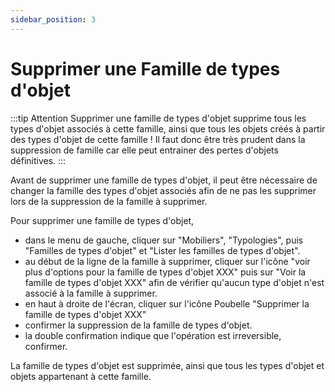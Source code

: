 ```yaml
---
sidebar_position: 3
---
```


# Supprimer une Famille de types d'objet


:::tip Attention
Supprimer une famille de types d'objet supprime tous les types d'objet associés à cette famille, ainsi que tous les objets créés à partir des types d'objet de cette famille ! Il faut donc être très prudent dans la suppression de famille car elle peut entrainer des pertes d'objets définitives.
:::

Avant de supprimer une famille de types d'objet, il peut être nécessaire de changer la famille des types d'objet associés afin de ne pas les supprimer lors de la suppression de la famille à supprimer.

Pour supprimer une famille de types d'objet,

-   dans le menu de gauche, cliquer sur "Mobiliers", "Typologies", puis "Familles de types d'objet" et "Lister les familles de types d'objet".
-   au début de la ligne de la famille à supprimer, cliquer sur l'icône "voir plus d'options pour la famille de types d'objet XXX" puis sur "Voir la famille de types d'objet XXX" afin de vérifier qu'aucun type d'objet n'est associé à la famille à supprimer.
-   en haut à droite de l'écran, cliquer sur l'icône Poubelle "Supprimer la famille de types d'objet XXX"
-   confirmer la suppression de la famille de types d'objet.
-   la double confirmation indique que l'opération est irreversible, confirmer.

La famille de types d'objet est supprimée, ainsi que tous les types d'objet et objets appartenant à cette famille.